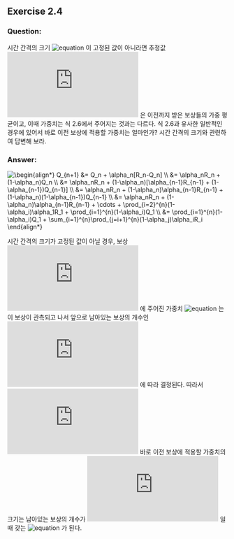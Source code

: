 ## Exercise 2.4

### Question:

시간 간격의 크기 ![equation](https://latex.codecogs.com/svg.latex?\alpha_n) 이 고정된 값이 아니라면 추정값 ![equation](https://latex.codecogs.com/svg.latex?Q_n) 은 이전까지 받은 보상들의 가중 평균이고, 이때 가중치는 식 2.6에서 주어지는 것과는 다르다. 식 2.6과 유사한 일반적인 경우에 있어서 바로 이전 보상에 적용할 가중치는 얼마인가? 시간 간격의 크기와 관련하여 답변해 보라.

### Answer:

<img src="https://latex.codecogs.com/svg.latex?\begin{align*}&space;Q_{n&plus;1}&space;&=&space;Q_n&space;&plus;&space;\alpha_n[R_n-Q_n]&space;\\&space;&=&space;\alpha_nR_n&space;&plus;&space;(1-\alpha_n)Q_n&space;\\&space;&=&space;\alpha_nR_n&space;&plus;&space;(1-\alpha_n)[\alpha_{n-1}R_{n-1}&space;&plus;&space;(1-\alpha_{n-1})Q_{n-1}]&space;\\&space;&=&space;\alpha_nR_n&space;&plus;&space;(1-\alpha_n)\alpha_{n-1}R_{n-1}&space;&plus;&space;(1-\alpha_n)(1-\alpha_{n-1})Q_{n-1}&space;\\&space;&=&space;\alpha_nR_n&space;&plus;&space;(1-\alpha_n)\alpha_{n-1}R_{n-1}&space;&plus;&space;\cdots&space;&plus;&space;\prod_{i=2}^{n}(1-\alpha_i)\alpha_1R_1&space;&plus;&space;\prod_{i=1}^{n}(1-\alpha_i)Q_1&space;\\&space;&=&space;\prod_{i=1}^{n}(1-\alpha_i)Q_1&space;&plus;&space;\sum_{i=1}^{n}\prod_{j=i&plus;1}^{n}(1-\alpha_j)\alpha_iR_i&space;\end{align*}" title="\begin{align*} Q_{n+1} &= Q_n + \alpha_n[R_n-Q_n] \\ &= \alpha_nR_n + (1-\alpha_n)Q_n \\ &= \alpha_nR_n + (1-\alpha_n)[\alpha_{n-1}R_{n-1} + (1-\alpha_{n-1})Q_{n-1}] \\ &= \alpha_nR_n + (1-\alpha_n)\alpha_{n-1}R_{n-1} + (1-\alpha_n)(1-\alpha_{n-1})Q_{n-1} \\ &= \alpha_nR_n + (1-\alpha_n)\alpha_{n-1}R_{n-1} + \cdots + \prod_{i=2}^{n}(1-\alpha_i)\alpha_1R_1 + \prod_{i=1}^{n}(1-\alpha_i)Q_1 \\ &= \prod_{i=1}^{n}(1-\alpha_i)Q_1 + \sum_{i=1}^{n}\prod_{j=i+1}^{n}(1-\alpha_j)\alpha_iR_i \end{align*}" />

시간 간격의 크기가 고정된 값이 아닐 경우, 보상 ![equation](https://latex.codecogs.com/svg.latex?R_i) 에 주어진 가중치 ![equation](https://latex.codecogs.com/svg.latex?\inline\prod_{j=i+1}^{n}(1-\alpha_j)\alpha_i) 는 이 보상이 관측되고 나서 앞으로 남아있는 보상의 개수인 ![equation](https://latex.codecogs.com/svg.latex?n-i) 에 따라 결정된다. 따라서 ![equation](https://latex.codecogs.com/svg.latex?Q_n) 바로 이전 보상에 적용할 가중치의 크기는 남아있는 보상의 개수가 ![equation](https://latex.codecogs.com/svg.latex?n-1) 일때 갖는 ![equation](https://latex.codecogs.com/svg.latex?(1-\alpha_n)\alpha_{n-1}) 가 된다.
